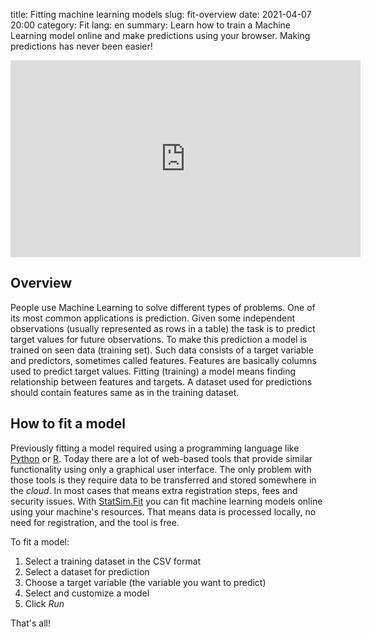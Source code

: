 title: Fitting machine learning models
slug: fit-overview
date: 2021-04-07 20:00
category: Fit
lang: en
summary: Learn how to train a Machine Learning model online and make predictions using your browser. Making predictions has never been easier!

<div class="yt"><iframe width="560" height="315" src="https://www.youtube.com/embed/CkdfXu6Hxpc" title="YouTube video player" frameborder="0" allow="accelerometer; autoplay; clipboard-write; encrypted-media; gyroscope; picture-in-picture" allowfullscreen></iframe></div>

## Overview

People use Machine Learning to solve different types of problems. One of its most common applications is prediction. Given some independent observations (usually represented as rows in a table) the task is to predict target values for future observations. To make this prediction a model is trained on seen data (training set). Such data consists of a target variable and predictors, sometimes called features. Features are basically columns used to predict target values. Fitting (training) a model means finding relationship between features and targets. A dataset used for predictions should contain features same as in the training dataset.

## How to fit a model

Previously fitting a model required using a programming language like [Python](https://en.wikipedia.org/wiki/Python_(programming_language)) or [R](https://en.wikipedia.org/wiki/R_(programming_language)). Today there are a lot of web-based tools that provide similar functionality using only a graphical user interface. The only problem with those tools is they require data to be transferred and stored somewhere in the *cloud*. In most cases that means extra registration steps, fees and security issues. 
With [StatSim.Fit](statsim.com/fit/) you can fit machine learning models online using your machine's resources. That means data is processed locally, no need for registration, and the tool is free.

To fit a model:

1. Select a training dataset in the CSV format
2. Select a dataset for prediction
3. Choose a target variable (the variable you want to predict)
4. Select and customize a model
5. Click *Run*

That's all!
